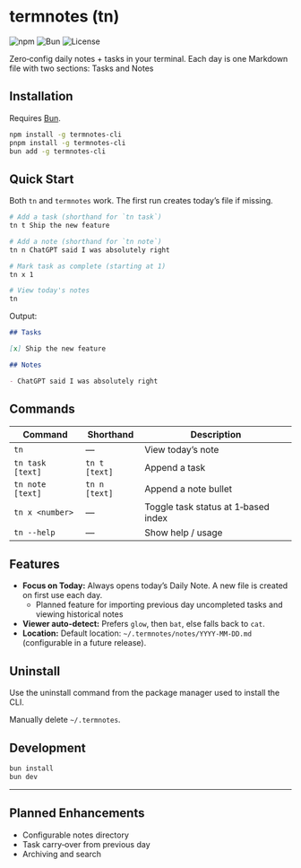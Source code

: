 # termnotes (tn)

![npm](https://img.shields.io/npm/v/termnotes-cli?logo=npm)
![Bun](https://img.shields.io/badge/Bun-powered-orange?logo=bun&logoColor=white)
![License](https://img.shields.io/github/license/chris-tse/termnotes)

Zero‑config daily notes + tasks in your terminal.
Each day is one Markdown file with two sections: Tasks and Notes

## Installation
Requires [Bun](https://bun.sh).

```bash
npm install -g termnotes-cli
pnpm install -g termnotes-cli
bun add -g termnotes-cli
```

## Quick Start
Both `tn` and `termnotes` work. The first run creates today’s file if missing.

```bash
# Add a task (shorthand for `tn task`)
tn t Ship the new feature

# Add a note (shorthand for `tn note`)
tn n ChatGPT said I was absolutely right

# Mark task as complete (starting at 1)
tn x 1

# View today's notes
tn
```
Output:
```md
## Tasks

[x] Ship the new feature

## Notes

- ChatGPT said I was absolutely right

```

## Commands
| Command | Shorthand | Description |
|---------|-----------|-------------|
| `tn` | — | View today’s note |
| `tn task [text]` | `tn t [text]` | Append a task |
| `tn note [text]` | `tn n [text]` | Append a note bullet |
| `tn x <number>` | — | Toggle task status at 1‑based index |
| `tn --help` | — | Show help / usage |

## Features
- **Focus on Today:** Always opens today’s Daily Note. A new file is created on first use each day.
  - Planned feature for importing previous day uncompleted tasks and viewing historical notes
- **Viewer auto-detect:** Prefers `glow`, then `bat`, else falls back to `cat`.
- **Location:** Default location: `~/.termnotes/notes/YYYY-MM-DD.md` (configurable in a future release).


## Uninstall

Use the uninstall command from the package manager used to install the CLI.

Manually delete `~/.termnotes`.


## Development
```bash
bun install
bun dev
```

---
## Planned Enhancements
- Configurable notes directory
- Task carry‑over from previous day
- Archiving and search
